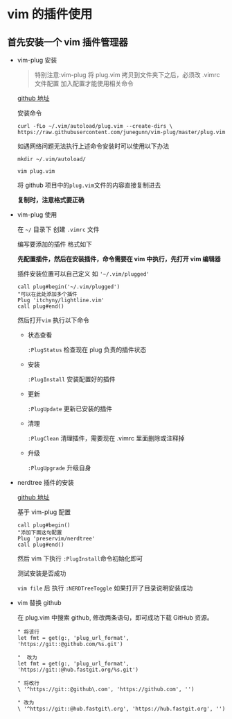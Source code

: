 # vim 的插件使用

## 首先安装一个 vim 插件管理器

- vim-plug 安装

  > 特别注意:vim-plug 将 plug.vim 拷贝到文件夹下之后，必须改 .vimrc 文件配置 加入配置才能使用相关命令

  [github 地址](https://github.com/junegunn/vim-plug)

  安装命令

  `curl -fLo ~/.vim/autoload/plug.vim --create-dirs \ https://raw.githubusercontent.com/junegunn/vim-plug/master/plug.vim`

  如遇网络问题无法执行上述命令安装时可以使用以下办法

  `mkdir ~/.vim/autoload/`

  `vim plug.vim`

  将 github 项目中的`plug.vim`文件的内容直接复制进去

  **复制时，注意格式要正确**

- vim-plug 使用

  在 `~/` 目录下 创建 `.vimrc` 文件

  编写要添加的插件 格式如下

  **先配置插件，然后在安装插件，命令需要在 vim 中执行，先打开 vim 编辑器**

  插件安装位置可以自己定义 如 `'~/.vim/plugged'`

  ```vim
  call plug#begin('~/.vim/plugged')
  "可以在此处添加多个插件
  Plug 'itchyny/lightline.vim'
  call plug#end()
  ```

  然后打开`vim` 执行以下命令

  - 状态查看

    `:PlugStatus` 检查现在 plug 负责的插件状态

  - 安装

    `:PlugInstall` 安装配置好的插件

  - 更新

    `:PlugUpdate` 更新已安装的插件

  - 清理

    `:PlugClean` 清理插件，需要现在 .vimrc 里面删除或注释掉

  - 升级

    `:PlugUpgrade` 升级自身

- nerdtree 插件的安装

  [github 地址](https://github.com/preservim/nerdtree)

  基于 vim-plug 配置

  ```vim
  call plug#begin()
  "添加下面这句配置
  Plug 'preservim/nerdtree'
  call plug#end()
  ```

  然后 vim 下执行 `:PlugInstall`命令初始化即可

  测试安装是否成功

  `vim file` 后 执行 `:NERDTreeToggle` 如果打开了目录说明安装成功

- vim 替换 github

  在 plug.vim 中搜索 github, 修改两条语句，即可成功下载 GitHub 资源。

  ```vim
  " 将该行
  let fmt = get(g:, 'plug_url_format', 'https://git::@github.com/%s.git')

  "  改为
  let fmt = get(g:, 'plug_url_format', 'https://git::@hub.fastgit.org/%s.git')

  " 将改行
  \ '^https://git::@github\.com', 'https://github.com', '')

  " 改为
  \ '^https://git::@hub.fastgit\.org', 'https://hub.fastgit.org', '')
  ```
